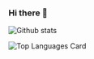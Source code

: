### Hi there 👋

![Github stats](https://github-readme-stats.vercel.app/api?username=ibnunazm&show_icons=true&theme=tokyonight)

![Top Languages Card](https://github-readme-stats.vercel.app/api/top-langs/?username=ibnunazm&layout=compact&theme=tokyonight)

<!--
**ibnunazm/ibnunazm** is a ✨ _special_ ✨ repository because its `README.md` (this file) appears on your GitHub profile.

Here are some ideas to get you started:

- 🔭 I’m currently working on ...
- 🌱 I’m currently learning ...
- 👯 I’m looking to collaborate on ...
- 🤔 I’m looking for help with ...
- 💬 Ask me about ...
- 📫 How to reach me: ...
- 😄 Pronouns: ...
- ⚡ Fun fact: ...
-->
